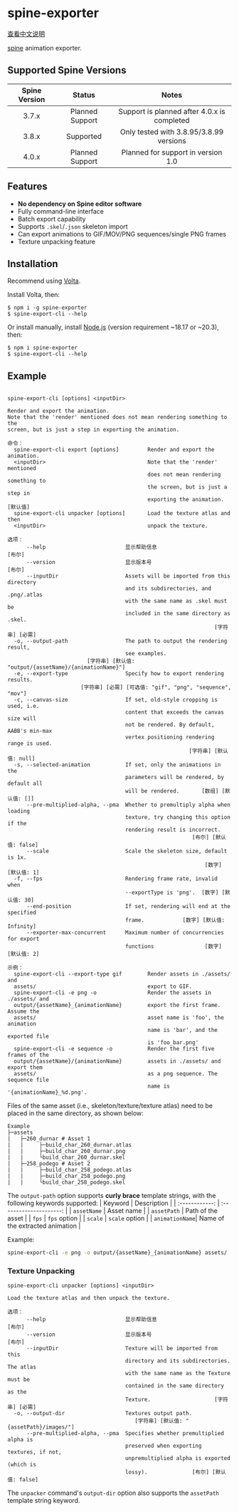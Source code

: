 # spine-exporter
[查看中文说明](README_zh.md)

[spine](https://zh.esotericsoftware.com/) animation exporter.

## Supported Spine Versions
| Spine Version |    Status    |           Notes            |
| :-----------: | :----------: | :------------------------: |
|     3.7.x     | Planned Support | Support is planned after 4.0.x is completed  |
|     3.8.x     |   Supported  | Only tested with 3.8.95/3.8.99 versions |
|     4.0.x     | Planned Support | Planned for support in version 1.0 |

## Features
- **No dependency on Spine editor software**
- Fully command-line interface
- Batch export capability
- Supports `.skel`/`.json` skeleton import
- Can export animations to GIF/MOV/PNG sequences/single PNG frames
- Texture unpacking feature

## Installation
Recommend using [Volta](https://volta.sh/).

Install Volta, then:
```shell
$ npm i -g spine-exporter
$ spine-export-cli --help
```
Or install manually, install [Node.js](https://nodejs.org/zh) (version requirement ~18.17 or ~20.3), then:
```shell
$ npm i spine-exporter
$ spine-export-cli --help
```


## Example
```

spine-export-cli [options] <inputDir>

Render and export the animation.
Note that the 'render' mentioned does not mean rendering something to the       
screen, but is just a step in exporting the animation.

命令：
  spine-export-cli export [options]         Render and export the animation.    
  <inputDir>                                Note that the 'render' mentioned    
                                            does not mean rendering something to
                                            the screen, but is just a step in   
                                            exporting the animation.    [默认值]
  spine-export-cli unpacker [options]       Load the texture atlas and then     
  <inputDir>                                unpack the texture.

选项：
      --help                         显示帮助信息                         [布尔]
      --version                      显示版本号                           [布尔]
      --inputDir                     Assets will be imported from this directory
                                     and its subdirectories, and .png/.atlas    
                                     with the same name as .skel must be
                                     included in the same directory as .skel.
                                                                 [字符串] [必需]
  -o, --output-path                  The path to output the rendering result,
                                     see examples.
                         [字符串] [默认值: "output/{assetName}/{animationName}"]
  -e, --export-type                  Specify how to export rendering results.
                       [字符串] [必需] [可选值: "gif", "png", "sequence", "mov"]
  -c, --canvas-size                  If set, old-style cropping is used, i.e.
                                     content that exceeds the canvas size will
                                     not be rendered. By default, AABB's min-max
                                     vertex positioning rendering range is used.
                                                         [字符串] [默认值: null]
  -s, --selected-animation           If set, only the animations in the
                                     parameters will be rendered, by default all
                                     will be rendered.       [数组] [默认值: []]
      --pre-multiplied-alpha, --pma  Whether to premultiply alpha when loading
                                     texture, try changing this option if the
                                     rendering result is incorrect.
                                                          [布尔] [默认值: false]
      --scale                        Scale the skeleton size, default is 1x.
                                                              [数字] [默认值: 1]
  -f, --fps                          Rendering frame rate, invalid when
                                     --exportType is 'png'.  [数字] [默认值: 30]
      --end-position                 If set, rendering will end at the specified
                                     frame.            [数字] [默认值: Infinity]
      --exporter-max-concurrent      Maximum number of concurrencies for export
                                     functions                [数字] [默认值: 2]

示例：
  spine-export-cli --export-type gif        Render assets in ./assets/ and
  assets/                                   export to GIF.
  spine-export-cli -e png -o                Render the assets in ./assets/ and
  output/{assetName}_{animationName}        export the first frame. Assume the
  assets/                                   asset name is 'foo', the animation
                                            name is 'bar', and the exported file
                                            is 'foo_bar.png'
  spine-export-cli -e sequence -o           Render the first five frames of the
  output/{assetName}/{animationName}        assets in ./assets/ and export them
  assets/                                   as a png sequence. The sequence file
                                            name is '{animationName}_%d.png'.
```
Files of the same asset (i.e., skeleton/texture/texture atlas) need to be placed in the same directory, as shown below:
```
Example
├─assets
|   ├─260_durnar # Asset 1
|   |     ├─build_char_260_durnar.atlas
|   |     ├─build_char_260_durnar.png
|   |     └build_char_260_durnar.skel
|   ├─258_podego # Asset 2
|   |     ├─build_char_258_podego.atlas
|   |     ├─build_char_258_podego.png
|   |     └build_char_258_podego.skel
```
The `output-path` option supports **curly brace** template strings, with the following keywords supported:
|    Keyword     |       Description       |
| :------------: | :---------------------: |
|  `assetName`   |       Asset name        |
|  `assetPath`   |    Path of the asset    |
|     `fps`      |     `fps` option        |
|    `scale`     |    `scale` option       |
| `animationName`| Name of the extracted animation |

Example:
```sh
spine-export-cli -e png -o output/{assetName}_{animationName} assets/
```

### Texture Unpacking
```
spine-export-cli unpacker [options] <inputDir>

Load the texture atlas and then unpack the texture.

选项：
      --help                         显示帮助信息                         [布尔]
      --version                      显示版本号                           [布尔]
      --inputDir                     Texture will be imported from this
                                     directory and its subdirectories. The atlas
                                     with the same name as the Texture must be
                                     contained in the same directory as the
                                     Texture.                    [字符串] [必需]
  -o, --output-dir                   Textures output path.
                                        [字符串] [默认值: "{assetPath}/images/"]
      --pre-multiplied-alpha, --pma  Specifies whether premultiplied alpha is
                                     preserved when exporting textures, if not,
                                     unpremultiplied alpha is exported (which is
                                     lossy).              [布尔] [默认值: false]
```
The `unpacker` command's `output-dir` option also supports the `assetPath` template string keyword.